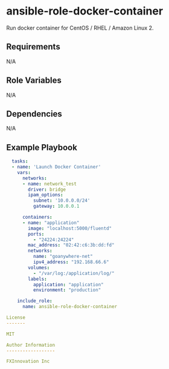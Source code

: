 ansible-role-docker-container
===================

Run docker container for CentOS / RHEL / Amazon Linux 2.  

Requirements
------------

N/A

Role Variables
--------------

N/A

Dependencies
------------

N/A

Example Playbook
----------------

```yaml
  tasks:
  - name: 'Launch Docker Container'
    vars:
      networks:
      - name: network_test
        driver: bridge
        ipam_options:
          subnet: '10.0.0.0/24'
          gateway: 10.0.0.1

      containers:
      - name: "application"
        image: "localhost:5000/fluentd"
        ports:
          - "24224:24224"
        mac_address: "02:42:c6:3b:dd:fd"
        networks:
          name: "goanywhere-net"
          ipv4_address: "192.168.66.6"
        volumes:
          - "/var/log:/application/log/"
        labels:
          application: "application"
          environment: "production"

    include_role:
      name: ansible-role-docker-container

License
-------

MIT

Author Information
------------------

FXInnovation Inc
